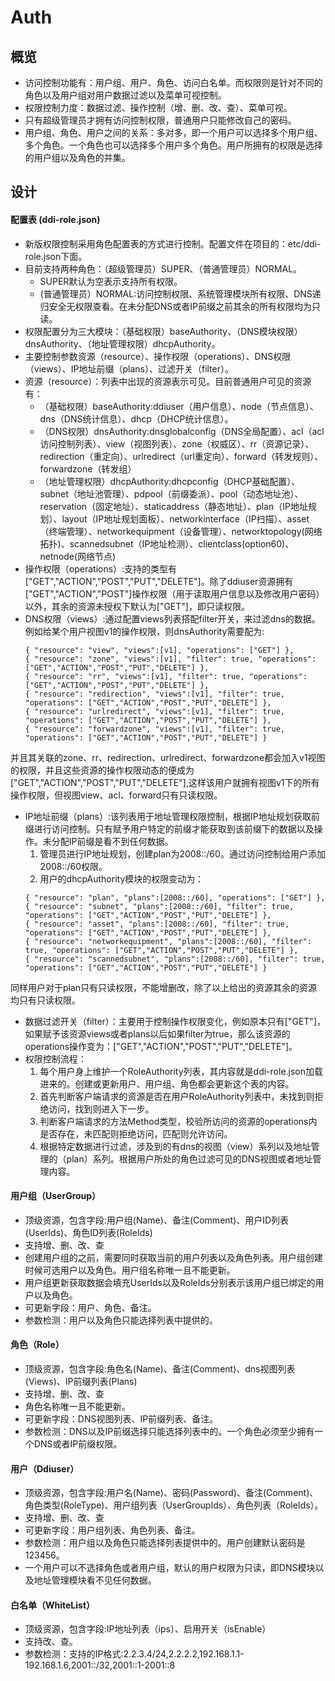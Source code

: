 # Auth
## 概览
* 访问控制功能有：用户组、用户、角色、访问白名单。而权限则是针对不同的角色以及用户组对用户数据过滤以及菜单可视控制。
* 权限控制力度：数据过滤、操作控制（增、删、改、查）、菜单可视。
* 只有超级管理员才拥有访问控制权限，普通用户只能修改自己的密码。
* 用户组、角色、用户之间的关系：多对多，即一个用户可以选择多个用户组、多个角色。一个角色也可以选择多个用户多个角色。用户所拥有的权限是选择的用户组以及角色的并集。

## 设计
#### 配置表 (ddi-role.json)
* 新版权限控制采用角色配置表的方式进行控制。配置文件在项目的：etc/ddi-role.json下面。
* 目前支持两种角色：（超级管理员）SUPER、（普通管理员）NORMAL。
    * SUPER默认为空表示支持所有权限。
    * (普通管理员）NORMAL:访问控制权限、系统管理模块所有权限、DNS递归安全无权限查看。在未分配DNS或者IP前缀之前其余的所有权限均为只读。
* 权限配置分为三大模块：（基础权限）baseAuthority、（DNS模块权限）dnsAuthority、（地址管理权限）dhcpAuthority。
* 主要控制参数资源（resource）、操作权限（operations）、DNS权限（views）、IP地址前缀（plans）、过滤开关（filter）。
* 资源（resource）：列表中出现的资源表示可见。目前普通用户可见的资源有：
    * （基础权限）baseAuthority:ddiuser（用户信息）、node（节点信息）、dns（DNS统计信息）、dhcp（DHCP统计信息）。
    * （DNS权限）dnsAuthority:dnsglobalconfig（DNS全局配置）、acl（acl访问控制列表）、view（视图列表）、zone（权威区）、rr（资源记录）、redirection（重定向）、urlredirect（url重定向）、forward（转发规则）、forwardzone（转发组）
    * （地址管理权限）dhcpAuthority:dhcpconfig（DHCP基础配置）、subnet（地址池管理）、pdpool（前缀委派）、pool（动态地址池）、reservation（固定地址）、staticaddress（静态地址）、plan（IP地址规划）、layout（IP地址规划面板）、networkinterface（IP扫描）、asset（终端管理）、networkequipment（设备管理）、networktopology(网络拓扑)、scannedsubnet（IP地址检测）、clientclass(option60)、netnode(网络节点)
* 操作权限（operations）:支持的类型有["GET","ACTION","POST","PUT","DELETE"]。除了ddiuser资源拥有["GET","ACTION","POST"]操作权限（用于读取用户信息以及修改用户密码）以外，其余的资源未授权下默认为["GET"]，即只读权限。
* DNS权限（views）:通过配置views列表搭配filter开关，来过滤dns的数据。例如给某个用户视图v1的操作权限，则dnsAuthority需要配为:
    ```
    { "resource": "view", "views":[v1], "operations": ["GET"] },
    { "resource": "zone", "views":[v1], "filter": true, "operations": ["GET","ACTION","POST","PUT","DELETE"] },
    { "resource": "rr", "views":[v1], "filter": true, "operations": ["GET","ACTION","POST","PUT","DELETE"] },
    { "resource": "redirection", "views":[v1], "filter": true, "operations": ["GET","ACTION","POST","PUT","DELETE"] },
    { "resource": "urlredirect", "views":[v1], "filter": true, "operations": ["GET","ACTION","POST","PUT","DELETE"] },
    { "resource": "forwardzone", "views":[v1], "filter": true, "operations": ["GET","ACTION","POST","PUT","DELETE"] }
    ```
并且其关联的zone、rr、redirection、urlredirect、forwardzone都会加入v1视图的权限，并且这些资源的操作权限动态的便成为["GET","ACTION","POST","PUT","DELETE"],这样该用户就拥有视图v1下的所有操作权限，但视图view、acl、forward只有只读权限。
* IP地址前缀（plans）:该列表用于地址管理权限控制，根据IP地址规划获取前缀进行访问控制。只有赋予用户特定的前缀才能获取到该前缀下的数据以及操作。未分配IP前缀是看不到任何数据。
    1. 管理员进行IP地址规划，创建plan为2008::/60。通过访问控制给用户添加2008::/60权限。
    2. 用户的dhcpAuthority模块的权限变动为：
    ```
    { "resource": "plan", "plans":[2008::/60], "operations": ["GET"] },
    { "resource": "subnet", "plans":[2008::/60], "filter": true, "operations": ["GET","ACTION","POST","PUT","DELETE"] },
    { "resource": "asset", "plans":[2008::/60], "filter": true, "operations": ["GET","ACTION","POST","PUT","DELETE"] },
    { "resource": "networkequipment", "plans":[2008::/60], "filter": true, "operations": ["GET","ACTION","POST","PUT","DELETE"] },
    { "resource": "scannedsubnet", "plans":[2008::/60], "filter": true, "operations": ["GET","ACTION","POST","PUT","DELETE"] }
    ```
同样用户对于plan只有只读权限，不能增删改，除了以上给出的资源其余的资源均只有只读权限。
* 数据过滤开关（filter）：主要用于控制操作权限变化，例如原本只有["GET"]，如果赋予该资源views或者plans以后如果filter为true，那么该资源的operations操作变为：["GET","ACTION","POST","PUT","DELETE"]。
* 权限控制流程：
    1. 每个用户身上维护一个RoleAuthority列表，其内容就是ddi-role.json加载进来的。创建或更新用户、用户组、角色都会更新这个表的内容。
    2. 首先判断客户端请求的资源是否在用户RoleAuthority列表中，未找到则拒绝访问，找到则进入下一步。
    3. 判断客户端请求的方法Method类型，校验所访问的资源的operations内是否存在，未匹配则拒绝访问，匹配则允许访问。
    4. 根据特定数据进行过滤，涉及到的有dns的视图（view）系列以及地址管理的（plan）系列。根据用户所处的角色过滤可见的DNS视图或者地址管理内容。

#### 用户组（UserGroup）
* 顶级资源，包含字段:用户组(Name)、备注(Comment)、用户ID列表(UserIds)、角色ID列表(RoleIds)
* 支持增、删、改、查
* 创建用户组的之前，需要同时获取当前的用户列表以及角色列表。用户组创建时候可选用户以及角色。用户组名称唯一且不能更新。
* 用户组更新获取数据会填充UserIds以及RoleIds分别表示该用户组已绑定的用户以及角色。
* 可更新字段：用户、角色、备注。
* 参数检测：用户以及角色只能选择列表中提供的。

#### 角色（Role）
* 顶级资源，包含字段:角色名(Name)、备注(Comment)、dns视图列表(Views)、IP前缀列表(Plans)
* 支持增、删、改、查
* 角色名称唯一且不能更新。
* 可更新字段：DNS视图列表、IP前缀列表、备注。
* 参数检测：DNS以及IP前缀选择只能选择列表中的。一个角色必须至少拥有一个DNS或者IP前缀权限。

#### 用户（Ddiuser）
* 顶级资源，包含字段:用户名(Name)、密码(Password)、备注(Comment)、角色类型(RoleType)、用户组列表（UserGroupIds）、角色列表（RoleIds）。
* 支持增、删、改、查
* 可更新字段：用户组列表、角色列表、备注。
* 参数检测：用户组以及角色只能选择列表提供中的。用户创建默认密码是123456。
* 一个用户可以不选择角色或者用户组，默认的用户权限为只读，即DNS模块以及地址管理模块看不见任何数据。

#### 白名单（WhiteList）
* 顶级资源，包含字段:IP地址列表（ips）、启用开关（isEnable）
* 支持改、查。
* 参数检测：支持的IP格式:2.2.3.4/24,2.2.2.2,192.168.1.1-192.168.1.6,2001::/32,2001::1-2001::8
